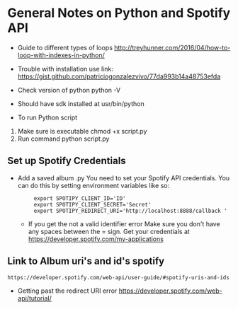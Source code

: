 # General Notes on Python and Spotify API
 * Guide to different types of loops 
 	http://treyhunner.com/2016/04/how-to-loop-with-indexes-in-python/
	
 * Trouble with installation use link: 
 	https://gist.github.com/patriciogonzalezvivo/77da993b14a48753efda
 * Check version of python 
 	python -V
 * Should have sdk installed at 
 	usr/bin/python 
	
 * To run Python script 
  1. Make sure is executable 
  	chmod +x script.py 
  2. Run command 
  	python script.py
	
## Set up Spotify Credentials
 * Add a saved album .py 
 	 You need to set your Spotify API credentials. You can do this by
            setting environment variables like so:

            export SPOTIPY_CLIENT_ID='ID'
            export SPOTIPY_CLIENT_SECRET='Secret'
            export SPOTIPY_REDIRECT_URI='http://localhost:8888/callback '

    * If you get the not a valid identifier error 
    	Make sure you don't have any spaces between the = sign. 
            Get your credentials at     
                https://developer.spotify.com/my-applications

## Link to Album uri's and id's spotify
	https://developer.spotify.com/web-api/user-guide/#spotify-uris-and-ids
	
 * Getting past the redirect URI error 
 	https://developer.spotify.com/web-api/tutorial/
